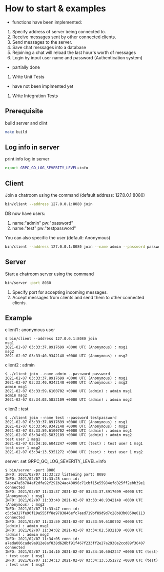 # How to start & examples

* functions have been implemented:
1) Specify address of server being connected to.
2) Receive messages sent by other connected clients.
3) Send messages to the server.
4) Save chat messages into a database
5) Rejoining a chat will reload the last hour's worth of messages
6) Login by input user name and password (Authentication system)

* partially done
1) Write Unit Tests 

* have not been implmented yet
1) Write Integration Tests

## Prerequisite
build server and clint
```bash
make build
```

## Log info in server
print info log in server
```bash
export GRPC_GO_LOG_SEVERITY_LEVEL=info
```

## Client

Join a chatroom using the command (default address: 127.0.0.1:8080)

```bash
bin/client --address 127.0.0.1:8080 join 
```

DB now have users: 
1. name:"admin" pw:"password" 
2. name:"test" pw:"testpassword"

You can also specific the user (default: Anonymous)
```bash
bin/client --address 127.0.0.1:8080 join --name admin --password password
```


## Server

Start a chatroom server using the command

```bash
bin/server -port 8080
```

1) Specify port for accepting incoming messages.
2) Accept messages from clients and send them to other connected clients.





## Example

client1 : anonymous user
```
$ bin/client --address 127.0.0.1:8080 join
msg1
2021-02-07 03:33:37.8917699 +0000 UTC (Anonymous) : msg1
msg2
2021-02-07 03:33:40.9342148 +0000 UTC (Anonymous) : msg2
```

client2 : admin
```
$ ./client join --name admin --password password
2021-02-07 03:33:37.8917699 +0000 UTC (Anonymous) : msg1
2021-02-07 03:33:40.9342148 +0000 UTC (Anonymous) : msg2
admin msg1
2021-02-07 03:33:59.6100702 +0000 UTC (admin) : admin msg1
admin msg2
2021-02-07 03:34:02.5832109 +0000 UTC (admin) : admin msg2
```

clien3 : test
```
$ ./client join --name test --password testpassword
2021-02-07 03:33:37.8917699 +0000 UTC (Anonymous) : msg1
2021-02-07 03:33:40.9342148 +0000 UTC (Anonymous) : msg2
2021-02-07 03:33:59.6100702 +0000 UTC (admin) : admin msg1
2021-02-07 03:34:02.5832109 +0000 UTC (admin) : admin msg2
test user 1 msg1
2021-02-07 03:34:10.6042247 +0000 UTC (test) : test user 1 msg1
test user 1 msg2
2021-02-07 03:34:13.5351272 +0000 UTC (test) : test user 1 msg2
```

server: set GRPC_GO_LOG_SEVERITY_LEVEL=info
```
$ bin/server -port 8080
INFO: 2021/02/07 11:33:23 listening port: 8080
INFO: 2021/02/07 11:33:25 conn id: 54bc47a5b784af2dfa92f291b24ac48896c71cbf15e55984efd825ff2ebb39e1 connected
INFO: 2021/02/07 11:33:37 2021-02-07 03:33:37.8917699 +0000 UTC (Anonymous) : msg1
INFO: 2021/02/07 11:33:40 2021-02-07 03:33:40.9342148 +0000 UTC (Anonymous) : msg2
INFO: 2021/02/07 11:33:47 conn id: c5c5a327fe96f19a555ff8e9783846efc7eed719bf89d9d7c28b83b0050e0113 connected
INFO: 2021/02/07 11:33:59 2021-02-07 03:33:59.6100702 +0000 UTC (admin) : admin msg1
INFO: 2021/02/07 11:34:02 2021-02-07 03:34:02.5832109 +0000 UTC (admin) : admin msg2
INFO: 2021/02/07 11:34:05 conn id: a7eda006cade9a912e8af038d620bf91f467f233ff2e27a2930e2ccd89f36407 connected
INFO: 2021/02/07 11:34:10 2021-02-07 03:34:10.6042247 +0000 UTC (test) : test user 1 msg1
INFO: 2021/02/07 11:34:13 2021-02-07 03:34:13.5351272 +0000 UTC (test) : test user 1 msg2
```
